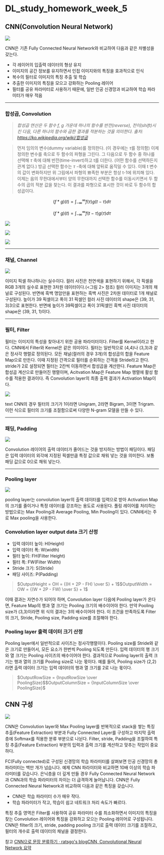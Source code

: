 # DL_study_homework_week_5

## CNN(Convolution Neural Network)

![](ef653831-98406e62-290a-4fbb-8fa8-55cc75aa299b.png)

CNN은 기존 Fully Connected Neural Network와 비교하여 다음과 같은 차별성을 갖는다.

- 각 레이어의 입출력 데이터의 형상 유지
- 이미지의 공간 정보를 유지하면서 인접 이미지와의 특징을 효과적으로 인식
- 복수의 필터로 이미지의 특징 추출 및 학습
- 추출한 이미지의 특징을 모으고 강화하는 Pooling 레이어
- 필터를 공유 파라미터로 사용하기 때문에, 일반 인공 신경망과 비교하여 학습 파라미터가 매우 적음

---

### 합성곱, Convolution

> *합성곱 연산은 두 함수 f, g 가운데 하나의 함수를 반전(reverse), 전이(shift)시킨 다음, 다른 하나의 함수와 곱한 결과를 적분하는 것을 의미한다. 출처: https://ko.wikipedia.org/wiki/합성곱*

> 먼저 임의의 변수(dummy variable)를 정의한다. (이 경우에는 $\tau$를 정의함) 이제 정의한 변수를 축으로 두 함수의 파형을 그린다. 그 다음으로 두 함수 중 하나를 선택해 $\tau$ 축에 대해 반전(time-invert)하고 t를 더한다. (어떤 함수를 선택하든지 관계 없다.) 방금 선택한 함수는 $\tau$ -축에 대해 앞뒤로 움직일 수 있다. 이때 t 변수의 값이 변화하지만 위 그림에서 파형의 뾰족한 부분은 항상 t-1에 위치해 있다. 이제는 음의 무한대에서부터 양의 무한대까지 선택한 함수를 이동시키면서 두 함수의 곱의 적분 값을 찾는다. 이 결과를 파형으로 표시한 것이 바로 두 함수의 합성곱이다.

$$(f \ast g)(t) = \int_{-\infty}^{\infty} f(\tau)g(t - \tau)d\tau$$

$$(f \ast g)(t) = \int_{-\infty}^{\infty} f(t - \tau)g(\tau)d\tau$$

![](d7d40a80-c01f59a5-b77b-4b48-b526-d3528229e4da.png)

![](18132849-9bfbaa74-dc68-455f-aa7f-10672c6d5048.png)

![](33c4964b-c307802c-f2ad-42ff-9e55-ef28fa134792.png)

---

### 채널, Channel

![](18922ff8-b56ad3ba-31df-4d5d-95f5-160a6b4e73ee.png)

이미지 픽셀 하나하나는 실수이다. 컬러 사진은 천연색을 표현하기 위해서, 각 픽셀을 RGB 3개의 실수로 표현한 3차원 데이터이다.(<그림 2> 참조) 컬러 이미지는 3개의 채널로 구성된다. 반면에 흑백 명암만을 표현하는 흑백 사진은 2차원 데이터로 1개 채널로 구성된다. 높이가 39 픽셀이고 폭이 31 픽셀인 컬러 사진 데이터의 shape은 (39, 31, 3)3으로 표현한다. 반면에 높이가 39픽셀이고 폭이 31픽셀인 흑백 사진 데이터의 shape은 (39, 31, 1)이다.

---

### 필터, Filter

필터는 이미지의 특성을 찾아내기 위한 공용 파라미터이다. Filter를 Kernel이라고 한다. CNN에서 Filter와 Kernel은 같은 의미이다. 필터는 일반적으로 (4,4)나 (3,3)과 같은 정사각 행렬로 정의된다. 모든 채널(컬러의 경우 3개)의 합성곱의 합을 Feature Map으로 만든다. 이때 지정된 간격으로 필터를 순회하는 간격을 Stride라고 한다. stride가 2로 설정되면 필터는 2칸씩 이동하면서 합성곱을 계산한다. Feature Map은 합성곱 계산으로 만들어진 행렬이며, Acitvation Map은 Feature Map 행렬에 활성 함수를 적용한 결과이다. 즉 Convolution layer의 최종 출력 결과가 Activation Map이다.

![](83374df8-79142041-121e-4473-952c-133a2b1f1046.png)

text CNN의 경우 필터의 크기가 1이라면 Unigram, 2라면 Bigram, 3이면 Trigram. 이런 식으로 필터의 크기를 조절함으로써 다양한 N-gram 모델을 만들 수 있다.

---

### 패딩, Padding

![](9492598b-0788c385-a6bf-4ecd-b917-5095706da9fb.png)

Convolution 레이어의 출력 데이터가 줄어드는 것을 방지하는 방법이 패딩이다. 패딩은 입력 데이터의 외각에 지정된 픽셀만큼 특정 값으로 채워 넣는 것을 의미한다. 보통 패딩 값으로 0으로 채워 넣는다.

---

### Pooling layer

![](29558a8e-30dbc63e-907e-4fd1-a8c2-58f96100373e.png)

pooling layer는 convolution layer의 출력 데이터를 입력으로 받아 Activation Map의 크기를 줄이거나 특정 데이터를 강조하는 용도로 사용된다. 풀링 레이어를 처리하는 방법으로는 Max Pooling과 Average Pooling, Min Pooling이 있다. CNN에서는 주로 Max pooling을 사용한다.

### Convolution layer output data 크기 산정

- 입력 데이터 높이: H(Height)
- 입력 데이터 폭: W(width)
- 필터 높이: FH(Filter Height)
- 필터 폭: FW(Filter Width)
- Stride 크기: S(Stride)
- 패딩 사이즈: P(Padding)

> $OutputHeight = OH = {(H + 2P - FH) \over S} + 1$$OutputWidth = OW = {(W + 2P - FW) \over S} + 1$

이때 결과는 자연수가 되어야 하며, Convolution layer 다음에 Pooling layer가 온다면, Feature Map의 행과 열 크기는 Pooling 크기의 배수이어야 한다. 만약 Pooling size가 (3,3)이라면 위 식의 결과는 3의 배수이어야 한다. 이 조건을 만족하도록 Filter의 크기, Stride, Pooling size, Padding size를 조절해야 한다.

### Pooling layer 출력 데이터 크기 산정

Pooling layer에서 일반적으로 사이즈는 정사각행렬이다. Pooling size를 Stride와 같은 크기로 만들어서, 모든 요소가 한번씩 Pooling 되도록 만든다. 입력 데이터의 행 크기와 열 크기는 Pooling 사이즈의 배수이어야 한다. 결과적으로 Pooling layer의 출력 크기는 행과 열의 크기를 Pooling size로 나눈 몫이다. 예를 들어, Pooling size가 (2,2)라면 출력 데이터 크기는 입력 데이터의 행과 열 크기를 2로 나눈 몫이다.

> $OutputRowSize = {InputRowSize \over PoolingSize}$$OutputColumnSize = {InputColumnSize \over PoolingSize}$

## CNN 구성

![](441797cf-cf3e1aae-4f33-4b15-a98a-0c6b886e454f.png)

CNN은 Convolution layer와 Max Pooling layer를 반복적으로 stack을 쌓는 특징 추출(Feature Extraction) 부분과 Fully Connected Layer를 구성하고 마지막 출력층에 Softmax를 적용한 분류 부분으로 나뉜다. Filter, stride, Padding을 조절하여 특징 추출(Feature Extraction) 부분의 입력과 출력 크기를 계산하고 맞추는 작업이 중요하다.

FC(Fully connected)로 구성된 신경망의 학습 파라미터를 살펴보면
인공 신경망의 총 파라미터는 백만 개가 넘습니다. 예제 CNN 파라미터와 비교하면 10배 이상의 학습 파라미터를 갖습니다. 은닉층을 더 깊게 만들 경우 Fully Connected Neural Network과 CNN과의 학습 파라미터의 차이는 더 급격하게 늘어납니다. CNN은 Fully Connected Neural Network과 비교하여 다음과 같은 특징을 갖습니다.

- CNN은 학습 파라미터 수가 매우 작다.
- 학습 파라미터가 작고, 학습이 쉽고 네트워크 처리 속도가 빠르다.

특징 추출 영역은 Filter를 사용하여 공유 파라미터 수를 최소화하면서 이미지의 특징을 찾는 Convolution 레이어와 특징을 강화하고 모으는 Pooling 레이어로 구성됩니다. CNN은 filter의 크기, stride, padding pooling 크기로 출력 데이터 크기를 조절하고, 필터의 개수로 출력 데이터의 채널을 결정한다.

참고
[CNN으로 문장 분류하기 · ratsgo's blog](https://ratsgo.github.io/natural%20language%20processing/2017/03/19/CNN/)[CNN, Convolutional Neural Network 요약](http://taewan.kim/post/cnn/#fn:3)